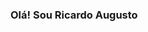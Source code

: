 ### Olá! Sou Ricardo Augusto
<!-- 
  - 🔭 Hoje meu foco está no desenvolvimento Back-end|DevOps;
  - 📚 Aprendendo sobre Java|BD|Docker|Kubernetes;

<div>
  <a href="https://www.linkedin.com/in/ricardomenck/">
  <img height="180em" alt="[![RicardoMenck's GitHub stats]" src="https://github-readme-stats.vercel.app/api?username=RicardoMenck&show_icons=true&theme=tokyonight">
  <img height="180em" alt="[![Top Langs]" src="https://github-readme-stats.vercel.app/api/top-langs/?username=RicardoMenck&layout=compact&theme=tokyonight">
</div>
<div>
  <img align="center" alt"Ícone-Java" height="30" width="40" src="https://cdn.jsdelivr.net/gh/devicons/devicon/icons/java/java-original-wordmark.svg" />
  <img align="center" alt"Ícone-SpringBoot" height="30" width="40" src="https://cdn.jsdelivr.net/gh/devicons/devicon/icons/spring/spring-original.svg" />
</div> -->
  
##
  
<!--
**RicardoMenck/RicardoMenck** is a ✨ _special_ ✨ repository because its `README.md` (this file) appears on your GitHub profile.

Here are some ideas to get you started:

- 🔭 I’m currently working on ...
- 🌱 I’m currently learning ...
- 👯 I’m looking to collaborate on ...
- 🤔 I’m looking for help with ...
- 💬 Ask me about ...
- 📫 How to reach me: ...
- 😄 Pronouns: ...
- ⚡ Fun fact: ...
-->
